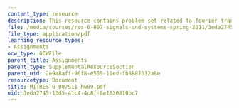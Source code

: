 ```yaml
---
content_type: resource
description: This resource contains problem set related to fourier transform properties.
file: /media/courses/res-6-007-signals-and-systems-spring-2011/3eda274513d541c44c8f8e1820810bc7_MITRES_6_007S11_hw09.pdf
file_type: application/pdf
learning_resource_types:
- Assignments
ocw_type: OCWFile
parent_title: Assignments
parent_type: SupplementalResourceSection
parent_uid: 2e9a8aff-96f8-e559-11ed-fb8887012a8e
resourcetype: Document
title: MITRES_6_007S11_hw09.pdf
uid: 3eda2745-13d5-41c4-4c8f-8e1820810bc7
---
```

